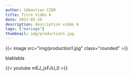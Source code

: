 ```yaml
---
author: Sébastien CIER
title: Titre Vidéo 6
date: 2023-05-20
description: description vidéo 6
tags: ["mariage"]
thumbnail: img/production1.jpg
---
```


{{< image src="img/production1.jpg" class="rounded" >}}

blablabla


{{< youtube mEJ_jxFJU_0 >}}


